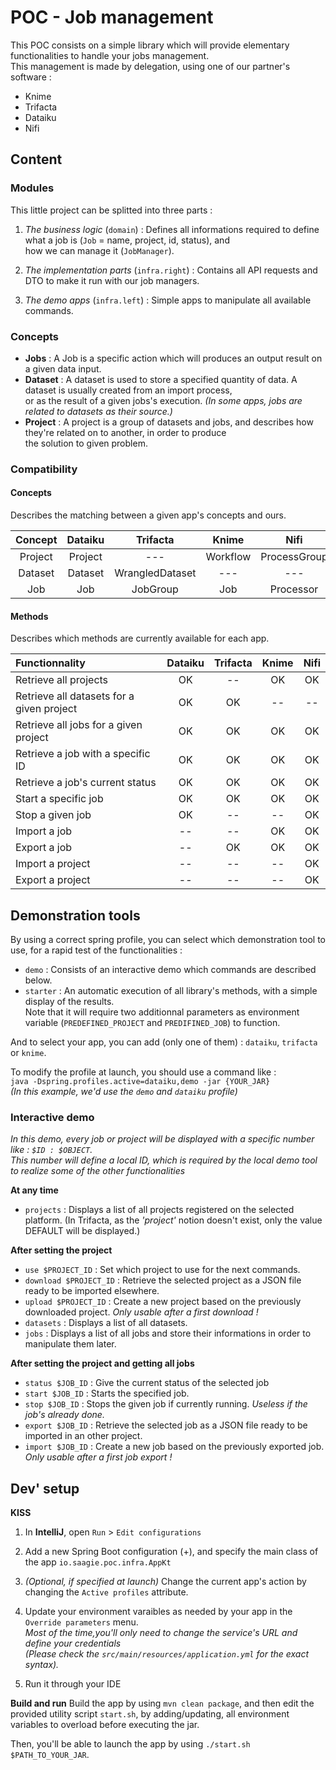 
# POC - Job management  
This POC consists on a simple library which will provide elementary functionalities to handle your jobs management.  
This management is made by delegation, using one of our partner's software :  
- Knime  
- Trifacta  
- Dataiku  
- Nifi
  
## Content  
### Modules  
This little project can be splitted into three parts :  
1) *The business logic* (`domain`) : Defines all informations required to define what a job is (`Job` = name, project, id, status), and  
how we can manage it (`JobManager`).  
  
2) *The implementation parts* (`infra.right`) : Contains all API requests and DTO to make it run with our job managers.  
  
3) *The demo apps* (`infra.left`) : Simple apps to manipulate all available commands.  
  
### Concepts  
  
- **Jobs** : A Job is a specific action which will produces an output result on a given data input.  
- **Dataset** : A dataset is used to store a specified quantity of data. A dataset is usually created from an import process,  
or as the result of a given jobs's execution. *(In some apps, jobs are related to datasets as their source.)*  
- **Project** : A project is a group of datasets and jobs, and describes how they're related on to another, in order to produce  
the solution to given problem.  
  
### Compatibility  
#### Concepts  
Describes the matching between a given app's concepts and ours.  
  
|Concept|Dataiku|Trifacta|Knime|Nifi
|:-:|:-:|:-:|:-:|:-:   
|Project|Project| ---| Workflow| ProcessGroup  
|Dataset|Dataset|WrangledDataset|---|---  
|Job|Job|JobGroup|Job| Processor
  
#### Methods  
Describes which methods are currently available for each app.  
  
|Functionnality|Dataiku|Trifacta|Knime|Nifi
|:-|:-:|:-:|:-:|:-:
|Retrieve all projects | OK | --| OK | OK  
|Retrieve all datasets for a given project | OK | OK | -- | --
|Retrieve all jobs for a given project | OK | OK | OK | OK
|Retrieve a job with a specific ID | OK | OK | OK | OK
|Retrieve a job's current status | OK | OK | OK | OK
|Start a specific job| OK | OK | OK | OK
|Stop a given job| OK | -- | -- | OK
|Import a job| -- | -- | OK | OK
|Export a job| -- | OK | OK | OK
|Import a project| -- | -- | -- | OK
|Export a project| -- | -- | -- | OK
  
## Demonstration tools  
By using a correct spring profile, you can select which demonstration tool to use, for a rapid test of the functionalities :  
- `demo` : Consists of an interactive demo which commands are described below.  
- `starter` : An automatic execution of all library's methods, with a simple display of the results.  
Note that it will require two additionnal parameters as environment variable (`PREDEFINED_PROJECT` and `PREDIFINED_JOB`) to function.  
  
And to select your app, you can add (only one of them) : `dataiku`, `trifacta` or `knime`.  
  
To modify the profile at launch, you should use a command like :  
`java -Dspring.profiles.active=dataiku,demo -jar {YOUR_JAR}`   
*(In this example, we'd use the `demo` and `dataiku` profile)*  
  
  
### Interactive demo  
  
*In this demo, every job or project will be displayed with a specific number like : `$ID : $OBJECT`.  
 This number will define a local ID, which is required by the local demo tool to realize some of the other functionalities*  
  
**At any time**  
- `projects` : Displays a list of all projects registered on the selected platform. (In Trifacta, as the *'project'* notion doesn't exist, only the value DEFAULT will be displayed.)  

**After setting the project**  
- `use $PROJECT_ID` : Set which project to use for the next commands.  
- `download $PROJECT_ID` : Retrieve the selected project as a JSON file ready to be imported elsewhere.
- `upload $PROJECT_ID` : Create a new project based on the previously downloaded project. *Only usable after a first download !*
- `datasets` :  Displays a list of all datasets.  
- `jobs` : Displays a list of all jobs and store their informations in order to manipulate them later.   
  
**After setting the project and getting all jobs**  
- `status $JOB_ID` : Give the current status of the selected job  
- `start $JOB_ID` : Starts the specified job.  
- `stop $JOB_ID` : Stops the given job if currently running. *Useless if the job's already done.*
- `export $JOB_ID` : Retrieve the selected job as a JSON file ready to be imported in an other project.
- `import $JOB_ID` : Create a new job based on the previously exported job. *Only usable after a first job export !*
  
## Dev' setup  
**KISS**
1) In **IntelliJ**, open `Run` > `Edit configurations`  
  
2) Add a new Spring Boot configuration (+), and specify the main class of the app `io.saagie.poc.infra.AppKt`  
  
3) *(Optional, if specified at launch)* Change the current app's action by changing the `Active profiles` attribute.  
  
4) Update your environment varaibles as needed by your app in the `Override parameters` menu.   
*Most of the time,you'll only need to change the service's URL and define your credentials   
(Please check the `src/main/resources/application.yml` for the exact syntax).*  
  
5) Run it through your IDE  
  
**Build and run**
Build the app by using `mvn clean package`, and then edit the provided utility script `start.sh`, by adding/updating, all environment variables to overload before executing the jar. 

Then, you'll be able to launch the app by using `./start.sh $PATH_TO_YOUR_JAR`.
